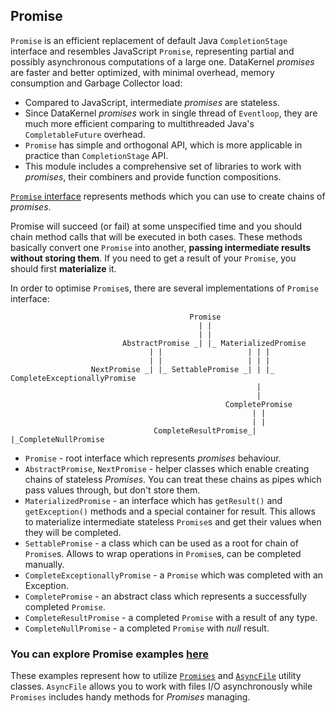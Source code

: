 ## Promise

`Promise` is an efficient replacement of default Java `CompletionStage` interface and resembles JavaScript `Promise`, 
representing partial and possibly asynchronous computations of a large one. DataKernel *promises* are faster and better 
optimized, with minimal overhead, memory consumption and Garbage Collector load: 

* Compared to JavaScript, intermediate *promises* are stateless.
* Since DataKernel *promises* work in single thread of `Eventloop`, they are much more efficient comparing to 
multithreaded Java's `CompletableFuture` overhead.
* `Promise` has simple and orthogonal API, which is more applicable in practice than `CompletionStage` API. 
* This module includes a comprehensive set of libraries to work with *promises*, their combiners and provide function 
compositions.

[`Promise` interface](https://github.com/softindex/datakernel/blob/master/core-promise/src/main/java/io/datakernel/async/Promise.java) 
represents methods which you can use to create chains of *promises*.

Promise will succeed (or fail) at some unspecified time and you should chain method calls that will be executed 
in both cases. These methods basically convert one `Promise` into another, **passing intermediate results without storing 
them**. If you need to get a result of your `Promise`, you should first **materialize** it.

In order to optimise `Promise`s, there are several implementations of `Promise` interface:

```
                                        Promise
                                          | |
                                          | |
                         AbstractPromise _| |_ MaterializedPromise
                               | |                   | | |
                               | |                   | | |
                  NextPromise _| |_ SettablePromise _| | |_ CompleteExceptionallyPromise
                                                       |
                                                       |
                                                CompletePromise
                                                      | |
                                                      | |
                                CompleteResultPromise_| |_CompleteNullPromise
```

* `Promise` - root interface which represents *promises* behaviour.
* `AbstractPromise`, `NextPromise` - helper classes which enable creating chains of stateless *Promises*. You can treat 
these chains as pipes which pass values through, but don't store them. 
* `MaterializedPromise` - an interface which has `getResult()` and `getException()` methods and a special container for 
result. This allows to materialize intermediate stateless `Promise`s and get their values when they will be completed.
* `SettablePromise` - a class which can be used as a root for chain of `Promise`s. Allows to wrap operations in `Promise`s, 
can be completed manually.
* `CompleteExceptionallyPromise` - a `Promise` which was completed with an Exception.
* `CompletePromise` - an abstract class which represents a successfully completed `Promise`.
* `CompleteResultPromise` - a completed `Promise` with a result of any type.
* `CompleteNullPromise` - a completed `Promise` with *null* result.

### You can explore Promise examples [here](https://github.com/softindex/datakernel/tree/master/examples/promise) 
These examples represent how to utilize [`Promises`](https://github.com/softindex/datakernel/blob/master/core-promise/src/main/java/io/datakernel/async/Promises.java) 
and [`AsyncFile`](https://github.com/softindex/datakernel/blob/master/core-promise/src/main/java/io/datakernel/file/AsyncFile.java) 
utility classes. `AsyncFile` allows you to work with files I/O asynchronously while `Promises` includes handy methods for 
*Promises* managing.